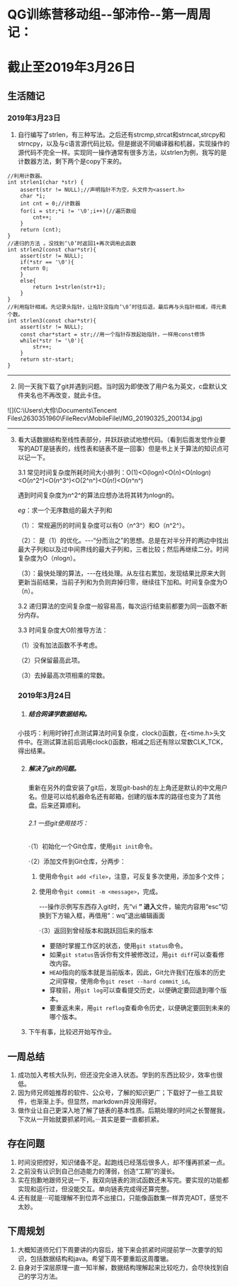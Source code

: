 # QG训练营移动组--邹沛伶--第一周周记：

# 截止至2019年3月26日

## 生活随记

### 2019年3月23日

1. 自行编写了strlen，有三种写法。之后还有strcmp,strcat和strncat,strcpy和strncpy，以及与c语言源代码比较。但是据说不同编译器和机器，实现操作的源代码不完全一样。实现同一操作通常有很多方法，以strlen为例，我写的是计数器方法，剩下两个是copy下来的。

```
//利用计数器。
int strlen1(char *str) {
	assert(str != NULL);//声明指针不为空，头文件为<assert.h>
	char *i;
	int cnt = 0;//计数器 
	for(i = str;*i != '\0';i++){//遍历数组 
		cnt++;
	}
	return (cnt);
}
//递归的方法 。没找到‘\0’时返回1+再次调用此函数 
int strlen2(const char*str){
	assert(str != NULL);
	if(*str == '\0'){
	return 0;
	}
	else{
		return 1+strlen(str+1);
	}
}
//利用指针相减。先记录头指针，让指针没指向‘\0’时往后退，最后再与头指针相减，得元素个数。 
int strlen3(const char*str){
	assert(str != NULL);
	const char*start = str;//用一个指针存放起始指针，一样用const修饰
	while(*str != '\0'){
		str++;
	} 
	return str-start;
} 
```

------



2. 同一天我下载了git并遇到问题。当时因为即使改了用户名为英文，c盘默认文件夹名也不再改变，就此卡住。

![](C:\Users\大伶\Documents\Tencent Files\2630351960\FileRecv\MobileFile\IMG_20190325_200134.jpg)

------



3. 看大话数据结构至线性表部分，并跃跃欲试地想代码。（看到后面发觉作业要写的ADT是链表的，线性表和链表不是一回事）但是书上关于算法的知识点可以记一下。

   3.1 常见时间复杂度所耗时间大小排列：O(1)<O(log*n*)<O(*n*)<O(*n*log*n*)<O(*n*^2^)<O(*n*^3^)<O(2^n^)<O(*n*!)<O(*n*^n^)

   遇到时间复杂度为*n*^2^的算法应想办法将其转为*n*log*n*的。

   *eg*：求一个无序数组的最大子列和

   （1）： 常规遍历的时间复杂度可以有O（n^3^）和O（n^2^）。

   （2）： 是（1）的优化。---“分而治之”的思想。总是在对半分开的两边中找出最大子列和以及过中间界线的最大子列和，三者比较；然后再继续二分。时间复杂度为O（*n*log*n*）。

   （3）：最快处理的算法，---在线处理。从左往右累加，发现结果比原来大则更新当前结果，当前子列和为负则弃掉归零，继续往下加和。时间复杂度为O（n）。

   3.2 递归算法的空间复杂度一般容易高，每次运行结束前都要为同一函数不断分内存。

   3.3 时间复杂度大O阶推导方法：

   （1）没有加法函数不予考虑。

   （2）只保留最高此项。

   （3）去掉最高次项相乘的常数。

   ### 2019年3月24日

   1. ##### 结合网课学数据结构。

   小技巧：利用时钟打点测试算法时间复杂度，clock()函数，在<time.h>头文件中。在测试算法前后调用clock()函数，相减之后还有除以常数CLK_TCK，得出结果。

   2. ##### 解决了git的问题。

      重新在另外的盘安装了git后，发现git-bash的左上角还是默认的中文用户名。但是可以给机器命名还有邮箱，创建的版本库的路径也变为了其他盘。后来还算顺利。

      ###### 2.1 一些git使用技巧：

      ·（1）初始化一个Git仓库，使用`git init`命令。

      ·（2）添加文件到Git仓库，分两步：

      1. 使用命令`git add <file>`，注意，可反复多次使用，添加多个文件；

      2. 使用命令`git commit -m <message>`，完成。

         ---操作示例写东西存入git时，先“vi ****” 进入****文件，输完内容用“esc”切换到下方输入框，再借用“：wq”退出编辑画面

         ·（3）返回到曾经版本和跳跃回后来的版本

         - 要随时掌握工作区的状态，使用`git status`命令。
         - 如果`git status`告诉你有文件被修改过，用`git diff`可以查看修改内容。
         - `HEAD`指向的版本就是当前版本，因此，Git允许我们在版本的历史之间穿梭，使用命令`git reset --hard commit_id`。
         - 穿梭前，用`git log`可以查看提交历史，以便确定要回退到哪个版本。
         - 要重返未来，用`git reflog`查看命令历史，以便确定要回到未来的哪个版本。

   3. 下午有事，比较迟开始写作业。

## 一周总结

1. 成功加入考核大队列，但还没完全进入状态。学到的东西比较少，效率也很低。
2. 因为师兄师姐推荐的软件、公众号，了解的知识更广；下载好了一些工具软件，也渐渐上手。但显然，markdown并没用得好。
3. 做作业让自己更深入地了解了链表的基本性质。后期处理的时间之长警醒我，下次从一开始就要抓紧时间。···其实是要一直都抓紧。



## 存在问题

1. 时间没把控好，知识储备不足。起跑线已经落后很多人，却不懂再抓紧一点。
2. 之前没有认识到自己创造能力的薄弱，创造“工期”的漫长。
3. 实在抱歉地跟师兄说一下，我双向链表的测试函数还未写完。要实现的功能都实现和运行过，但没能交互。单向链表完成得还算完整。
4. 还有就是···可能理解不到位弄不出接口，只能像函数集一样弄完ADT，感觉不太妙。



## 下周规划

1. 大概知道师兄们下周要讲的内容后，接下来会抓紧时间提前学一次要学的知识，包括数据结构和java。希望下周不要重蹈这周覆辙。
2. 自身对于深层原理一直一知半解，数据结构理解起来比较吃力，会尽快找到自己的学习方法。

